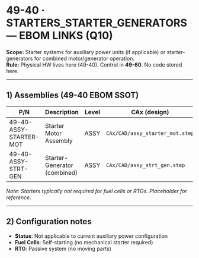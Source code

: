 # 49-40 · STARTERS_STARTER_GENERATORS — EBOM LINKS (Q10)

**Scope:** Starter systems for auxiliary power units (if applicable) or starter-generators for combined motor/generator operation.  
**Rule:** Physical HW lives here (49-40). Control in **49-60**. No code stored here.

---

## 1) Assemblies (49-40 EBOM SSOT)
| P/N                    | Description                                  | Level | CAx (design)                          | Status |
|------------------------|----------------------------------------------|-------|---------------------------------------|--------|
| 49-40-ASSY-STARTER-MOT | Starter Motor Assembly                       | ASSY  | `CAx/CAD/assy_starter_mot.step`       | N/A    |
| 49-40-ASSY-STRT-GEN    | Starter-Generator (combined)                 | ASSY  | `CAx/CAD/assy_strt_gen.step`          | N/A    |

*Note: Starters typically not required for fuel cells or RTGs. Placeholder for reference.*

---

## 2) Configuration notes
- **Status**: Not applicable to current auxiliary power configuration
- **Fuel Cells**: Self-starting (no mechanical starter required)
- **RTG**: Passive system (no moving parts)
